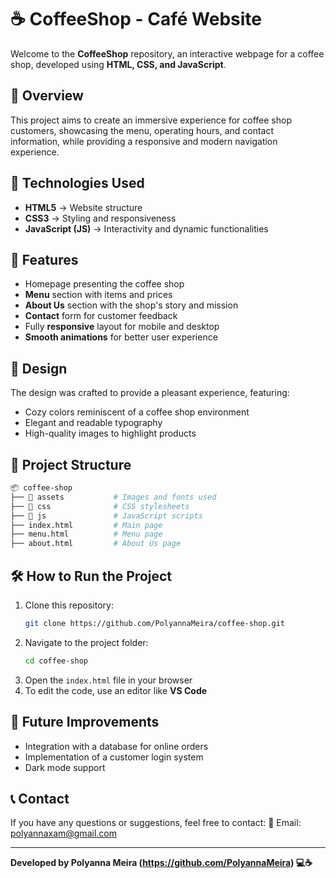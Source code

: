 # ☕ CoffeeShop - Café Website

Welcome to the **CoffeeShop** repository, an interactive webpage for a coffee shop, developed using **HTML, CSS, and JavaScript**.

## 🌟 Overview
This project aims to create an immersive experience for coffee shop customers, showcasing the menu, operating hours, and contact information, while providing a responsive and modern navigation experience.

## 🚀 Technologies Used
- **HTML5** → Website structure
- **CSS3** → Styling and responsiveness
- **JavaScript (JS)** → Interactivity and dynamic functionalities

## 📌 Features
- Homepage presenting the coffee shop
- **Menu** section with items and prices
- **About Us** section with the shop's story and mission
- **Contact** form for customer feedback
- Fully **responsive** layout for mobile and desktop
- **Smooth animations** for better user experience

## 🎨 Design
The design was crafted to provide a pleasant experience, featuring:
- Cozy colors reminiscent of a coffee shop environment
- Elegant and readable typography
- High-quality images to highlight products

## 📂 Project Structure
```bash
📦 coffee-shop
├── 📁 assets           # Images and fonts used
├── 📁 css              # CSS stylesheets
├── 📁 js               # JavaScript scripts
├── index.html         # Main page
├── menu.html          # Menu page
├── about.html         # About Us page

```

## 🛠️ How to Run the Project
1. Clone this repository:
   ```bash
   git clone https://github.com/PolyannaMeira/coffee-shop.git
   ```
2. Navigate to the project folder:
   ```bash
   cd coffee-shop
   ```
3. Open the `index.html` file in your browser
4. To edit the code, use an editor like **VS Code**

## 📌 Future Improvements
- Integration with a database for online orders
- Implementation of a customer login system
- Dark mode support

## 📞 Contact
If you have any questions or suggestions, feel free to contact:
📧 Email: polyannaxam@gmail.com

---
**Developed by Polyanna Meira (https://github.com/PolyannaMeira) 💻☕**

